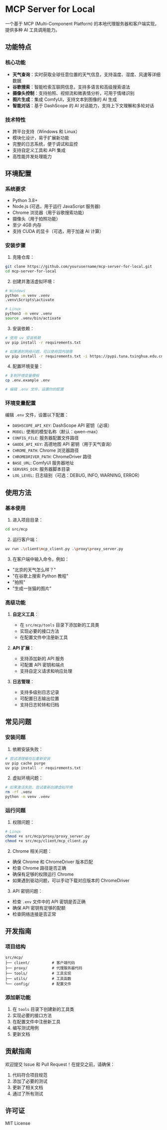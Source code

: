 # MCP Server for Local

一个基于 MCP (Multi-Component Platform) 的本地代理服务器和客户端实现，提供多种 AI 工具调用能力。

## 功能特点

### 核心功能
- **天气查询**：实时获取全球任意位置的天气信息，支持温度、湿度、风速等详细数据
- **谷歌搜索**：智能检索互联网信息，支持多语言和高级搜索语法
- **摄像头控制**：支持拍照、视频流和微表情分析，可用于情绪识别
- **图片生成**：集成 ComfyUI，支持文本到图像的 AI 生成
- **智能对话**：基于 DashScope 的 AI 对话能力，支持上下文理解和多轮对话

### 技术特性
- 跨平台支持（Windows 和 Linux）
- 模块化设计，易于扩展新功能
- 完整的日志系统，便于调试和监控
- 支持自定义工具和 API 集成
- 高性能并发处理能力

## 环境配置

### 系统要求
- Python 3.8+
- Node.js (可选，用于运行 JavaScript 服务器)
- Chrome 浏览器（用于谷歌搜索功能）
- 摄像头（用于拍照功能）
- 至少 4GB 内存
- 支持 CUDA 的显卡（可选，用于加速 AI 计算）

### 安装步骤

1. 克隆仓库：
```bash
git clone https://github.com/yourusername/mcp-server-for-local.git
cd mcp-server-for-local
```

2. 创建并激活虚拟环境：
```bash
# Windows
python -m venv .venv
.venv\Scripts\activate

# Linux
python3 -m venv .venv
source .venv/bin/activate
```

3. 安装依赖：
```bash
# 使用 uv 安装依赖
uv pip install -r requirements.txt

# 如果遇到网络问题，可以使用国内镜像
uv pip install -r requirements.txt -i https://pypi.tuna.tsinghua.edu.cn/simple
```

4. 配置环境变量：
```bash
# 复制环境变量模板
cp .env.example .env

# 编辑 .env 文件，设置你的配置
```

### 环境变量配置
编辑 `.env` 文件，设置以下配置：

- `DASHSCOPE_API_KEY`: DashScope API 密钥（必填）
- `MODEL`: 使用的模型名称（默认：qwen-max）
- `CONFIG_FILE`: 服务器配置文件路径
- `GAODE_API_KEY`: 高德地图 API 密钥（用于天气查询）
- `CHROME_PATH`: Chrome 浏览器路径
- `CHROMEDRIVER_PATH`: ChromeDriver 路径
- `BASE_URL`: ComfyUI 服务器地址
- `SERVERS_DIR`: 服务器脚本目录
- `LOG_LEVEL`: 日志级别（可选：DEBUG, INFO, WARNING, ERROR）

## 使用方法

### 基本使用

1. 进入项目目录：
```bash
cd src/mcp
```

2. 运行客户端：
```bash
uv run .\client\mcp_client.py .\proxy\proxy_server.py
```

3. 在客户端中输入命令，例如：
- "北京的天气怎么样？"
- "在谷歌上搜索 Python 教程"
- "拍照"
- "生成一张猫的图片"

### 高级功能

1. **自定义工具**：
   - 在 `src/mcp/tools` 目录下添加新的工具类
   - 实现必要的接口方法
   - 在配置文件中注册新工具

2. **API 扩展**：
   - 支持添加新的 API 服务
   - 可配置 API 密钥和端点
   - 支持自定义请求和响应处理

3. **日志管理**：
   - 支持多级别日志记录
   - 可配置日志输出位置
   - 支持日志轮转和归档

## 常见问题

### 安装问题

1. 依赖安装失败：
```bash
# 尝试清理缓存后重新安装
uv pip cache purge
uv pip install -r requirements.txt
```

2. 虚拟环境问题：
```bash
# 如果激活失败，尝试重新创建虚拟环境
rm -rf .venv
python -m venv .venv
```

### 运行问题

1. 权限问题：
```bash
# Linux
chmod +x src/mcp/proxy/proxy_server.py
chmod +x src/mcp/client/mcp_client.py
```

2. Chrome 相关问题：
- 确保 Chrome 和 ChromeDriver 版本匹配
- 检查 Chrome 路径是否正确
- 确保有足够的权限运行 Chrome
- 如果遇到驱动问题，可以手动下载对应版本的 ChromeDriver

3. API 密钥问题：
- 检查 `.env` 文件中的 API 密钥是否正确
- 确保 API 密钥有足够的配额
- 检查网络连接是否正常

## 开发指南

### 项目结构
```
src/mcp/
├── client/          # 客户端代码
├── proxy/           # 代理服务器代码
├── tools/           # 工具实现
├── utils/           # 工具函数
└── config/          # 配置文件
```

### 添加新功能
1. 在 `tools` 目录下创建新的工具类
2. 实现必要的接口方法
3. 在配置文件中注册新工具
4. 编写测试用例
5. 更新文档

## 贡献指南

欢迎提交 Issue 和 Pull Request！在提交之前，请确保：
1. 代码符合项目规范
2. 添加了必要的测试
3. 更新了相关文档
4. 通过了所有测试

## 许可证

MIT License
